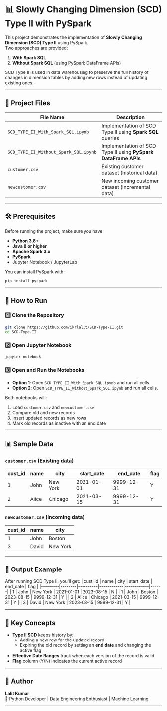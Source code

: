 # 📊 Slowly Changing Dimension (SCD) Type II with PySpark

This project demonstrates the implementation of **Slowly Changing Dimension (SCD) Type II** using PySpark.  
Two approaches are provided:
1. **With Spark SQL**
2. **Without Spark SQL** (using PySpark DataFrame APIs)

SCD Type II is used in data warehousing to preserve the full history of changes in dimension tables by adding new rows instead of updating existing ones.

---

## 📁 Project Files

| File Name | Description |
|-----------|-------------|
| `SCD_TYPE_II_With_Spark_SQL.ipynb` | Implementation of SCD Type II using **Spark SQL** queries |
| `SCD_TYPE_II_Without_Spark_SQL.ipynb` | Implementation of SCD Type II using **PySpark DataFrame APIs** |
| `customer.csv` | Existing customer dataset (historical data) |
| `newcustomer.csv` | New incoming customer dataset (incremental data) |

---

## 🛠 Prerequisites

Before running the project, make sure you have:

- **Python 3.8+**
- **Java 8 or higher**
- **Apache Spark 3.x**
- **PySpark**
- Jupyter Notebook / JupyterLab

You can install PySpark with:
```bash
pip install pyspark
```

---

## 🚀 How to Run

### 1️⃣ Clone the Repository
```bash
git clone https://github.com/ikrlalit/SCD-Type-II.git
cd SCD-Type-II
```

### 2️⃣ Open Jupyter Notebook
```bash
jupyter notebook
```

### 3️⃣ Open and Run the Notebooks
- **Option 1**: Open `SCD_TYPE_II_With_Spark_SQL.ipynb` and run all cells.
- **Option 2**: Open `SCD_TYPE_II_Without_Spark_SQL.ipynb` and run all cells.

Both notebooks will:
1. Load `customer.csv` and `newcustomer.csv`
2. Compare old and new records
3. Insert updated records as new rows
4. Mark old records as inactive with an end date

---

## 📊 Sample Data

### `customer.csv` (Existing data)
| cust_id | name    | city     | start_date | end_date   | flag |
|---------|--------|----------|------------|------------|------|
| 1       | John   | New York | 2021-01-01 | 9999-12-31 | Y    |
| 2       | Alice  | Chicago  | 2021-03-15 | 9999-12-31 | Y    |

### `newcustomer.csv` (Incoming data)
| cust_id | name    | city      |
|---------|--------|-----------|
| 1       | John   | Boston    |
| 3       | David  | New York  |

---

## 📜 Output Example

After running SCD Type II, you'll get:
| cust_id | name    | city     | start_date | end_date   | flag |
|---------|--------|----------|------------|------------|------|
| 1       | John   | New York | 2021-01-01 | 2023-08-15 | N    |
| 1       | John   | Boston   | 2023-08-15 | 9999-12-31 | Y    |
| 2       | Alice  | Chicago  | 2021-03-15 | 9999-12-31 | Y    |
| 3       | David  | New York | 2023-08-15 | 9999-12-31 | Y    |

---

## 🧠 Key Concepts

- **Type II SCD** keeps history by:
  - Adding a new row for the updated record
  - Expiring the old record by setting an **end date** and changing the active flag
- **Effective Date Ranges** track when each version of the record is valid
- **Flag** column (Y/N) indicates the current active record

---

## 📌 Author
**Lalit Kumar**  
💼 Python Developer | Data Engineering Enthusiast | Machine Learning

---
